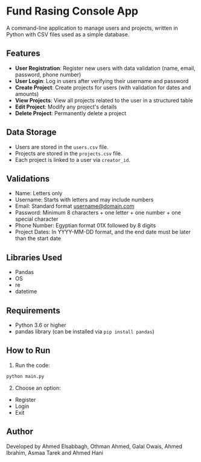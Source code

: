 # Fund Rasing Console App

A command-line application to manage users and projects, written in Python with CSV files used as a simple database.

## Features
- **User Registration**: Register new users with data validation (name, email, password, phone number)
- **User Login**: Log in users after verifying their username and password
- **Create Project**: Create projects for users (with validation for dates and amounts)
- **View Projects**: View all projects related to the user in a structured table
- **Edit Project**: Modify any project's details
- **Delete Project**: Permanently delete a project

## Data Storage
- Users are stored in the `users.csv` file.
- Projects are stored in the `projects.csv` file.
- Each project is linked to a user via `creator_id`.

## Validations
- Name: Letters only
- Username: Starts with letters and may include numbers
- Email: Standard format username@domain.com
- Password: Minimum 8 characters + one letter + one number + one special character
- Phone Number: Egyptian format 01X followed by 8 digits
- Project Dates: In YYYY-MM-DD format, and the end date must be later than the start date

## Libraries Used
- Pandas
- OS
- re
- datetime

## Requirements
- Python 3.6 or higher
- pandas library (can be installed via `pip install pandas`)

## How to Run
1. Run the code:
```bash
python main.py
```
2. Choose an option:
- Register
- Login
- Exit

## Author
Developed by Ahmed Elsabbagh, Othman Ahmed, Galal Owais, Ahmed Ibrahim, Asmaa Tarek and Ahmed Hani
